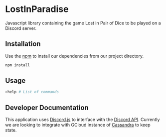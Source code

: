 # LostInParadise

Javascript library containing the game Lost in Pair of Dice to be played on a Discord server.

## Installation

Use the [npm](https://docs.npmjs.com/) to install our dependencies from our project directory.

```bash
npm install
```

## Usage
```bash
>help # List of commands
```

## Developer Documentation

This application uses [Discord.js](https://discord.js.org/#/) to interface with the [Discord API](https://discord.com/developers/docs/intro). Currently we are looking to integrate with GCloud instance of [Cassandra](https://github.com/datastax/nodejs-driver) to keep state.